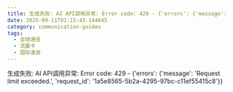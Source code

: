 ```yaml
---
title: 生成失败: AI API调用异常: Error code: 429 - {'errors': {'message': 'Request limit exceeded.', 'request_id': '673805d6-e74c-4b91-9ccb-79102203c669'}}
date: 2025-09-11T01:15:43.144645
category: communication-guides
tags:
  - 全球通信
  - 流量卡
  - 国际漫游
---
```


生成失败: AI API调用异常: Error code: 429 - {'errors': {'message': 'Request limit exceeded.', 'request_id': '1a5e8565-5b2a-4295-97bc-c11ef55415c8'}}